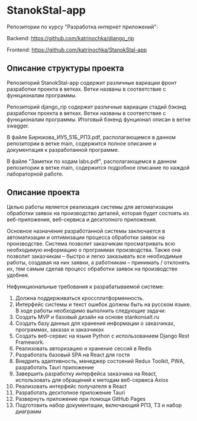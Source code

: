 # StanokStal-app
Репозитории по курсу "Разработка интернет приложений": 

Backend:  https://github.com/katrinochka/django_rip 

Frontend: https://github.com/katrinochka/StanokStal-app

## Описание структуры проекта
Репозиторий StanokStal-app содержит различные вариации фронт разработки проекта в ветках. Ветки названы в соответствие с функционалам программы.

Репозиторий django_rip содержит различные вариации стадий бэкэнд разработки проекта в ветках. Ветки названы в соответствие с функционалам программы. Итоговый бэкенд фунционал описан в ветке swagger.

В файле Бирюкова_ИУ5_51Б_РПЗ.pdf, располагающемся в данном репозитории в ветке main, содержится полное описание и документация к разработанной программе.

В файле "Заметки по ходам labs.pdf", располагающемся в данном репозитории в ветке main, содержится подробное описание по каждой лабораторной работе.

## Описание проекта
Целью работы является реализация системы для автоматизации обработки заявок на производство деталей, которая будет состоять из веб-приложения, веб-сервиса и десктопного приложения. 

Основное назначение разработанной системы заключается в автоматизации и оптимизации процесса обработки заявок на производстве. Система позволит заказчикам просматривать всю необходимую информацию о программах производства. Также она позволит заказчикам – быстро и легко заказывать все необходимые работы, создавая на них заявки, а работникам – принимать / отклонять их, тем самым сделав процесс обработки заявок на производстве удобнее.

Нефункциональные требования к разрабатываемой системе:
1.	Должна поддерживаться кроссплатформенность.
2.	Интерфейс системы и текст ошибок должны быть на русском языке.
В ходе работы необходимо выполнить следующие задачи:
1.	Создать MVP и базовый дизайн на основе stankonsalt.ru
2.	Создать базу данных для хранения информации о заказчиках, программах, заказах и заказчиках
3.	Создать веб-сервис на языке Python с использованием Django Rest Framework. 
4.	Реализовать авторизацию и хранение сессий в Redis
5.	Разработать базовый SPA на React для гостя
6.	Внедрить адаптивность, менеджер состояний Redux Toolkit, PWА, разработать Tauri приложение
7.	Завершить разработку интерфейса заказчика на React, использовать для обращений к методам веб-сервиса Axios
8.	Реализовать интерфейс получателя в React
9.	Разработать десктопное приложение Tauri
10.	Развернуть приложение при помощи GitHub Pages
11.	Подготовить набор документации, включающий РПЗ, ТЗ и набор диаграмм
